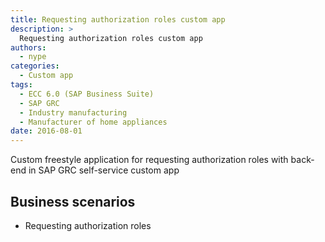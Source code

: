 ```yaml
---
title: Requesting authorization roles custom app
description: >
  Requesting authorization roles custom app
authors:
  - nype
categories:
  - Custom app
tags:
  - ECC 6.0 (SAP Business Suite)
  - SAP GRC
  - Industry manufacturing
  - Manufacturer of home appliances
date: 2016-08-01
---
```


<!-- more -->

Custom freestyle application for requesting authorization roles with back-end in SAP GRC self-service custom app

## Business scenarios
- Requesting authorization roles



